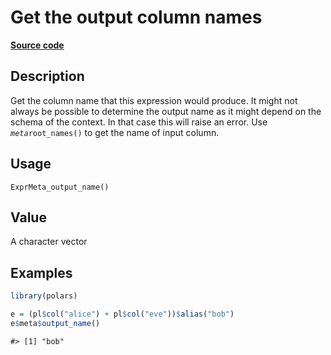 

# Get the output column names

[**Source code**](https://github.com/pola-rs/r-polars/tree/main/R/expr__meta.R#L98)

## Description

Get the column name that this expression would produce. It might not
always be possible to determine the output name as it might depend on
the schema of the context. In that case this will raise an error. Use
<code>$meta$root_names()</code> to get the name of input column.

## Usage

<pre><code class='language-R'>ExprMeta_output_name()
</code></pre>

## Value

A character vector

## Examples

``` r
library(polars)

e = (pl$col("alice") + pl$col("eve"))$alias("bob")
e$meta$output_name()
```

    #> [1] "bob"

